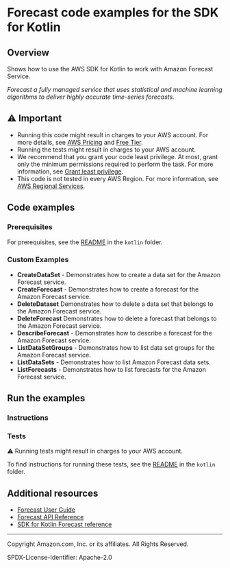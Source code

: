 # Forecast code examples for the SDK for Kotlin

## Overview

Shows how to use the AWS SDK for Kotlin to work with Amazon Forecast Service.

<!--custom.overview.start-->
<!--custom.overview.end-->

_Forecast a fully managed service that uses statistical and machine learning algorithms to deliver highly accurate time-series forecasts._

## ⚠ Important

* Running this code might result in charges to your AWS account. For more details, see [AWS Pricing](https://aws.amazon.com/pricing/) and [Free Tier](https://aws.amazon.com/free/).
* Running the tests might result in charges to your AWS account.
* We recommend that you grant your code least privilege. At most, grant only the minimum permissions required to perform the task. For more information, see [Grant least privilege](https://docs.aws.amazon.com/IAM/latest/UserGuide/best-practices.html#grant-least-privilege).
* This code is not tested in every AWS Region. For more information, see [AWS Regional Services](https://aws.amazon.com/about-aws/global-infrastructure/regional-product-services).

<!--custom.important.start-->
<!--custom.important.end-->

## Code examples

### Prerequisites

For prerequisites, see the [README](../../README.md#Prerequisites) in the `kotlin` folder.


<!--custom.prerequisites.start-->
<!--custom.prerequisites.end-->

<!--custom.examples.start-->

### Custom Examples

- **CreateDataSet** - Demonstrates how to create a data set for the Amazon Forecast service.
- **CreateForecast** - Demonstrates how to create a forecast for the Amazon Forecast service.
- **DeleteDataset** Demonstrates how to delete a data set that belongs to the Amazon Forecast service.
- **DeleteForecast** Demonstrates how to delete a forecast that belongs to the Amazon Forecast service.
- **DescribeForecast** - Demonstrates how to describe a forecast for the Amazon Forecast service.
- **ListDataSetGroups** - Demonstrates how to list data set groups for the Amazon Forecast service.
- **ListDataSets** - Demonstrates how to list Amazon Forecast data sets.
- **ListForecasts** - Demonstrates how to list forecasts for the Amazon Forecast service.
<!--custom.examples.end-->

## Run the examples

### Instructions


<!--custom.instructions.start-->
<!--custom.instructions.end-->



### Tests

⚠ Running tests might result in charges to your AWS account.


To find instructions for running these tests, see the [README](../../README.md#Tests)
in the `kotlin` folder.



<!--custom.tests.start-->
<!--custom.tests.end-->

## Additional resources

- [Forecast User Guide](https://docs.aws.amazon.com/forecast/latest/dg/getting-started.html)
- [Forecast API Reference](https://docs.aws.amazon.com/forecast/latest/dg/api-reference.html)
- [SDK for Kotlin Forecast reference](https://sdk.amazonaws.com/kotlin/api/latest/forecast/index.html)

<!--custom.resources.start-->
<!--custom.resources.end-->

---

Copyright Amazon.com, Inc. or its affiliates. All Rights Reserved.

SPDX-License-Identifier: Apache-2.0